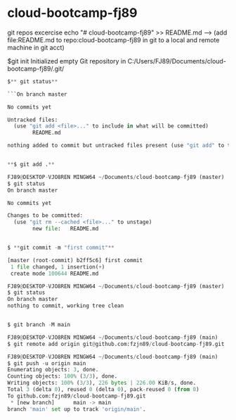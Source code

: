 # cloud-bootcamp-fj89
git repos excercise
echo "# cloud-bootcamp-fj89" >> README.md --> (add file:README.md to repo:cloud-bootcamp-fj89 in git to a local and remote machine in git acct) 

$git init
Initialized empty Git repository in C:/Users/FJ89/Documents/cloud-bootcamp-fj89/.git/


```python
$** git status**

```On branch master

No commits yet

Untracked files:
  (use "git add <file>..." to include in what will be committed)
        README.md

nothing added to commit but untracked files present (use "git add" to track)


**$ git add .**

FJ89@DESKTOP-VJO8REN MINGW64 ~/Documents/cloud-bootcamp-fj89 (master)
$ git status
On branch master

No commits yet

Changes to be committed:
  (use "git rm --cached <file>..." to unstage)
        new file:   README.md


$ **git commit -m "first commit"**

[master (root-commit) b2ff5c6] first commit
 1 file changed, 1 insertion(+)
 create mode 100644 README.md

FJ89@DESKTOP-VJO8REN MINGW64 ~/Documents/cloud-bootcamp-fj89 (master)
$ git status
On branch master
nothing to commit, working tree clean


$ git branch -M main

FJ89@DESKTOP-VJO8REN MINGW64 ~/Documents/cloud-bootcamp-fj89 (main)
$ git remote add origin git@github.com:fzjn89/cloud-bootcamp-fj89.git

FJ89@DESKTOP-VJO8REN MINGW64 ~/Documents/cloud-bootcamp-fj89 (main)
$ git push -u origin main
Enumerating objects: 3, done.
Counting objects: 100% (3/3), done.
Writing objects: 100% (3/3), 226 bytes | 226.00 KiB/s, done.
Total 3 (delta 0), reused 0 (delta 0), pack-reused 0 (from 0)
To github.com:fzjn89/cloud-bootcamp-fj89.git
 * [new branch]      main -> main
branch 'main' set up to track 'origin/main'.
